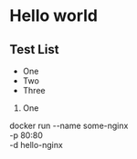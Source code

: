 # Hello world
## Test List
* One
* Two
* Three

1. One

docker run --name some-nginx \
-p 80:80 \
-d hello-nginx